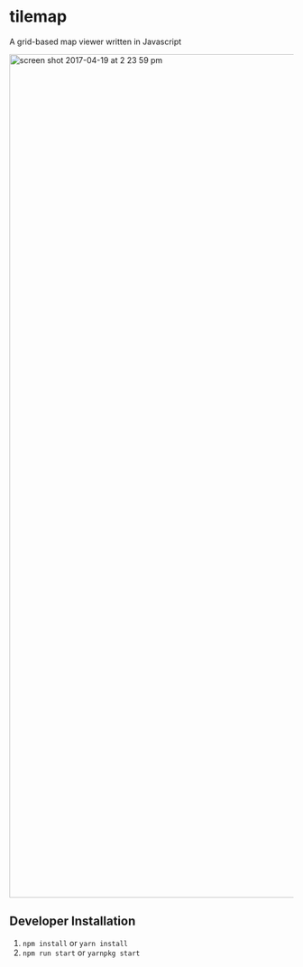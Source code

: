 # tilemap
A grid-based map viewer written in Javascript


<img width="1496" alt="screen shot 2017-04-19 at 2 23 59 pm" src="https://cloud.githubusercontent.com/assets/2599464/25195534/ea434bb8-250b-11e7-8f8e-415a80faeaf6.png">



## Developer Installation
1. `npm install` or `yarn install`
2. `npm run start` or `yarnpkg start`
